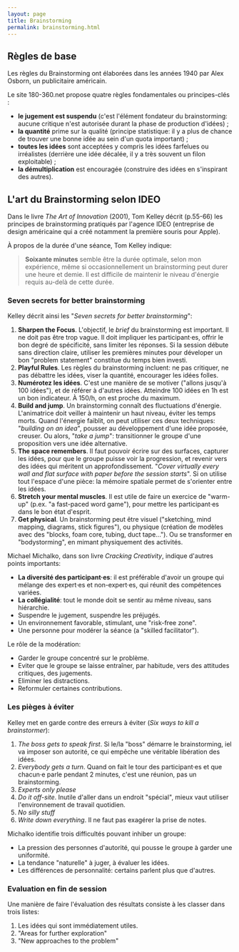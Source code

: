 ```yaml
---
layout: page
title: Brainstorming
permalink: brainstorming.html
---
```


## Règles de base

Les règles du Brainstorming ont élaborées dans les années 1940 par Alex Osborn, un publicitaire américain.

Le site 180-360.net propose quatre règles fondamentales ou principes-clés :

- **le jugement est suspendu** (c'est l'élément fondateur du brainstorming: aucune critique n'est autorisée durant la phase de production d'idées) ;
- **la quantité** prime sur la qualité (principe statistique: il y a plus de chance de trouver une bonne idée au sein d'un quota important) ;
- **toutes les idées** sont acceptées y compris les idées farfelues ou irréalistes (derrière une idée décalée, il y a très souvent un filon exploitable) ;
- **la démultiplication** est encouragée (construire des idées en s'inspirant des autres).

## L'art du Brainstorming selon IDEO

Dans le livre *The Art of Innovation* (2001), Tom Kelley décrit (p.55-66) les principes de brainstorming pratiqués par l'agence IDEO (entreprise de design américaine qui a créé notamment la première souris pour Apple). 

À propos de la durée d'une séance, Tom Kelley indique:

> **Soixante minutes** semble être la durée optimale, selon mon expérience, même si occasionnellement un brainstorming peut durer une heure et demie. Il est difficile de maintenir le niveau d'énergie requis au-delà de cette durée.

### Seven secrets for better brainstorming

Kelley décrit ainsi les "*Seven secrets for better brainstorming*":

1. **Sharpen the Focus**. L'objectif, le *brief* du brainstorming est important. Il ne doit pas être trop vague. Il doit impliquer les participant·es, offrir le bon degré de spécificité, sans limiter les réponses. Si la session débute sans direction claire, utiliser les premières minutes pour déveloper un bon "problem statement" constitue du temps bien investi.
2. **Playful Rules**. Les règles du brainstorming incluent: ne pas critiquer, ne pas débattre les idées, viser la quantité, encourager les idées folles.
3. **Numérotez les idées**. C'est une manière de se motiver ("allons jusqu'à 100 idées"), et de référer à d'autres idées. Atteindre 100 idées en 1h est un bon indicateur. À 150/h, on est proche du maximum.
4. **Build and jump**. Un brainstorming connaît des fluctuations d'énergie. L'animatrice doit veiller à maintenir un haut niveau, éviter les temps morts. Quand l'énergie faiblit, on peut utiliser ces deux techniques: "*building on an idea*", pousser au développement d'une idée proposée, creuser. Ou alors, "*take a jump*": transitionner le groupe d'une proposition vers une idée alternative.
5. **The space remembers**. Il faut pouvoir écrire sur des surfaces, capturer les idées, pour que le groupe puisse voir la progression, et revenir vers des idées qui méritent un approfondissement. "*Cover virtually every wall and flat surface with paper before the session starts*". Si on utilise tout l'espace d'une pièce: la mémoire spatiale permet de s'orienter entre les idées.
6. **Stretch your mental muscles**. Il est utile de faire un exercice de "warm-up" (p.ex. "a fast-paced word game"), pour mettre les participant·es dans le bon état d'esprit.
7. **Get physical**. Un brainstorming peut être visuel ("sketching, mind mapping, diagrams, stick figures"), ou physique (création de modèles avec des "blocks, foam core, tubing, duct tape..."). Ou se transformer en "bodystorming", en mimant physiquement des activités.

Michael Michalko, dans son livre *Cracking Creativity*, indique d'autres points importants:

- **La diversité des participant·es**: il est préférable d'avoir un groupe qui mélange des expert·es et non-expert·es, qui réunit des compétences variées.
- **La collégialité**: tout le monde doit se sentir au même niveau, sans hiérarchie.
- Suspendre le jugement, suspendre les préjugés.
- Un environnement favorable, stimulant, une "risk-free zone".
- Une personne pour modérer la séance (a "skilled facilitator").

Le rôle de la modération:

- Garder le groupe concentré sur le problème.
- Eviter que le groupe se laisse entraîner, par habitude, vers des attitudes critiques, des jugements.
- Eliminer les distractions.
- Reformuler certaines contributions.

### Les pièges à éviter

Kelley met en garde contre des erreurs à éviter (*Six ways to kill a brainstormer*):

1. *The boss gets to speak first*. Si le/la "boss" démarre le brainstorming, iel va imposer son autorité, ce qui empêche une véritable libération des idées.
2. *Everybody gets a turn*. Quand on fait le tour des participant·es et que chacun·e parle pendant 2 minutes, c'est une réunion, pas un brainstorming.
3. *Experts only please*
4. *Do it off-site*. Inutile d'aller dans un endroit "spécial", mieux vaut utiliser l'environnement de travail quotidien.
5. *No silly stuff*
6. *Write down everything*. Il ne faut pas exagérer la prise de notes.

Michalko identifie trois difficultés pouvant inhiber un groupe:

- La pression des personnes d'autorité, qui pousse le groupe à garder une uniformité.
- La tendance "naturelle" à juger, à évaluer les idées.
- Les différences de personnalité: certains parlent plus que d'autres.

### Evaluation en fin de session

Une manière de faire l'évaluation des résultats consiste à les classer dans trois listes:

1. Les idées qui sont immédiatement utiles.
2. "Areas for further exploration"
3. "New approaches to the problem"
